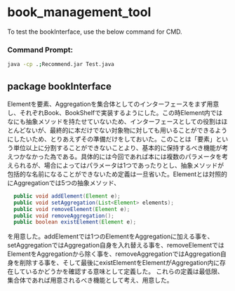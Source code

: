 # book_management_tool

To test the bookInterface, use the below command for CMD.

### Command Prompt:
```bash
java -cp .;Recommend.jar Test.java
```

## package bookInterface

Elementを要素、Aggregationを集合体としてのインターフェースをまず用意し、それぞれBook、BookShelfで実装するようにした。この時Element内ではなにも抽象メソッドを持たせていないため、インターフェースとしての役割はほとんどないが、最終的に本だけでない対象物に対しても用いることができるようにしたいため、とりあえずその準備だけをしておいた。このことは「要素」という単位以上に分割することができないことより、基本的に保持するべき機能が考えつかなかった為である。具体的には今回であれば本には複数のパラメータを考えられるが、場合によってはパラメータは1つであったりとし、抽象メソッドが包括的な名前になることができないため定義は一旦省いた。Elementとは対照的にAggregationでは5つの抽象メソッド、
```java
  public void addElement(Element e);
  public void setAggregation(List<Element> elements);
  public void removeElement(Element e);
  public void removeAggregation();
  public boolean existElement(Element e);
```
を用意した。addElementでは1つのElementをAggregationに加える事を、setAggregationではAggregation自身を入れ替える事を、removeElementではElementをAggregationから除く事を、removeAggregationではAggregation自身を削除する事を、そして最後にexistElementをElementがAggregation内に存在しているかどうかを確認する意味として定義した。
これらの定義は最低限、集合体であれば用意されるべき機能として考え、用意した。